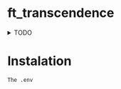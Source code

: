 # ft_transcendence

<details>

<summary>TODO</summary>

## Continuel

- [x] Major module: Use a framework to build the backend.

- [x] Minor module: Use a framework or a toolkit to build the frontend.

- [x] Minor module: Use a database for the backend.

- [ ] Minor module: Support on all devices.

- [ ] Minor module: Expanding browser compatibility.

- [ ] Minor module: Supports multiple languages.

## debut - Milieu

- [ ] Major module: Standard user management, authentication, users across tournaments.

- [x] Major module: Implementing a remote authentication.

- [x] Major module: Implement Two-Factor Authentication (2FA) and JWT.


## Milieu - Fin

- [ ] Major module: Remote players

- [ ] Major module: Multiplayer (more than 2 players in the same game).

- [ ] Major module: Live chat.

- [ ] Major module: Introduce an AI opponent.

- [ ] Major module: Replace basic Pong with server-side Pong and implement an API.

## Fin
- [ ] Major module: Store the score of a tournament in the Blockchain.

- [ ] Minor module: GDPR compliance options with user anonymization, local data management, and Account Deletion.

- [ ] Minor module: Server-Side Rendering (SSR) integration.

- [ ] Devops

## Bonus

- [ ] Major module: Add another game with user history and matchmaking.

- [ ] Minor module: Game customization options.

## C'est mort
• Graphics

• Major module: Enabling Pong gameplay via CLI against web users with
API integration.

</details>

# Instalation

```The .env```

